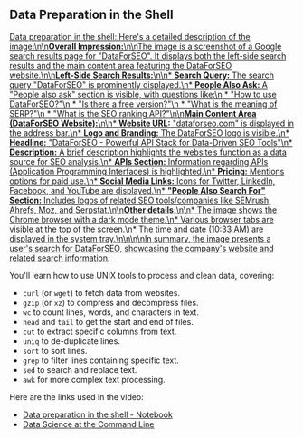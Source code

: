 ## Data Preparation in the Shell

[Data preparation in the shell: Here\'s a detailed description of the image:\n\n**Overall Impression:**\n\nThe image is a screenshot of a Google search results page for "DataForSEO". It displays both the left-side search results and the main content area featuring the DataForSEO website.\n\n**Left-Side Search Results:**\n\n* **Search Query:** The search query "DataForSEO" is prominently displayed.\n* **People Also Ask:** A "People also ask" section is visible, with questions like:\n * "How to use DataForSEO?"\n * "Is there a free version?"\n * "What is the meaning of SERP?"\n * "What is the SEO ranking API?"\n\n**Main Content Area (DataForSEO Website):**\n\n* **Website URL:** "dataforseo.com" is displayed in the address bar.\n* **Logo and Branding:** The DataForSEO logo is visible.\n* **Headline:** "DataForSEO - Powerful API Stack for Data-Driven SEO Tools"\n* **Description:** A brief description highlights the website’s function as a data source for SEO analysis.\n* **APIs Section:** Information regarding APIs (Application Programming Interfaces) is highlighted.\n* **Pricing:** Mentions options for paid use.\n* **Social Media Links:** Icons for Twitter, LinkedIn, Facebook, and YouTube are displayed.\n* **"People Also Search For" Section:** Includes logos of related SEO tools/companies like SEMrush, Ahrefs, Moz, and Serpstat.\n\n**Other details:**\n\n* The image shows the Chrome browser with a dark mode theme.\n* Various browser tabs are visible at the top of the screen.\n* The time and date (10:33 AM) are displayed in the system tray.\n\n\n\nIn summary, the image presents a user\'s search for DataForSEO, showcasing the company\'s website and related search information.](https://youtu.be_XEdy4WK70vU)

You'll learn how to use UNIX tools to process and clean data, covering:

- `curl` (or `wget`) to fetch data from websites.
- `gzip` (or `xz`) to compress and decompress files.
- `wc` to count lines, words, and characters in text.
- `head` and `tail` to get the start and end of files.
- `cut` to extract specific columns from text.
- `uniq` to de-duplicate lines.
- `sort` to sort lines.
- `grep` to filter lines containing specific text.
- `sed` to search and replace text.
- `awk` for more complex text processing.

Here are the links used in the video:

- [Data preparation in the shell - Notebook](https://colab.research.google.com/drive/1KSFkQDK0v__XWaAaHKeQuIAwYV0dkTe8)
- [Data Science at the Command Line](https://jeroenjanssens.com/dsatcl/)
